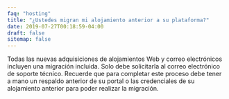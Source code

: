 ```yaml
---
faq: "hosting"
title: "¿Ustedes migran mi alojamiento anterior a su plataforma?"
date: 2019-07-27T00:18:59-04:00
draft: false
sitemap: false
---
```


Todas las nuevas adquisiciones de alojamientos Web y correo electrónicos incluyen una migración incluida. Solo debe solicitarla al correo electrónico de soporte técnico. Recuerde que para completar este proceso debe tener a mano un respaldo anterior de su portal o las credenciales de su alojamiento anterior para poder realizar la migración.